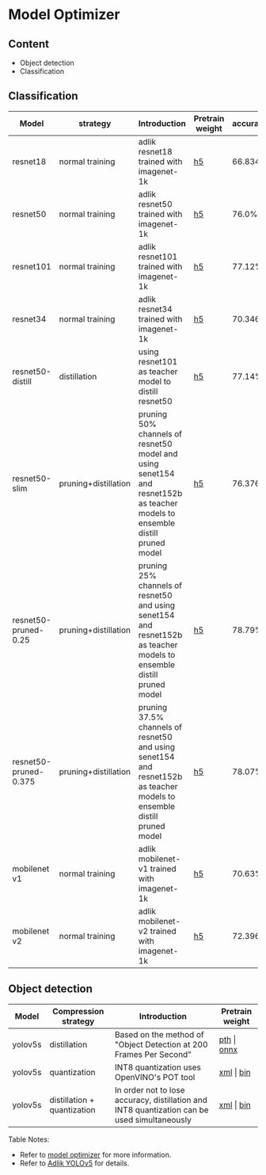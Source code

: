 # Model Optimizer

## Content

- Object detection
- Classification

## Classification

| Model         | strategy           | Introduction                                                 | Pretrain weight                                              | accuracy |
| ------------- | ------------------ | ------------------------------------------------------------ | ------------------------------------------------------------ | -------- |
| resnet18      | normal training    |                    adlik resnet18  trained with imagenet-1k                                          | [h5](https://adlik-models.oss-cn-beijing.aliyuncs.com/resnet_18_imagenet_1000.h5) | 66.834%  |
| resnet50      | normal training    |                adlik resnet50  trained with imagenet-1k                                              | [h5](https://adlik-models.oss-cn-beijing.aliyuncs.com/resnet_50_imagenet_1000.h5) | 76.0%    |
| resnet101     | normal training    |                      adlik resnet101  trained with imagenet-1k                                        | [h5](https://adlik-models.oss-cn-beijing.aliyuncs.com/resnet_101_imagenet_1000.h5) | 77.12%   |
| resnet34      | normal training    |                  adlik resnet34  trained with imagenet-1k                                            | [h5](https://adlik-models.oss-cn-beijing.aliyuncs.com/resnet_34_imagenet_1000.h5) | 70.346%  |
| resnet50-distill  |  distillation  |   using resnet101 as teacher model to distill resnet50 |  [h5](https://adlik-models.oss-cn-beijing.aliyuncs.com/resnet_50_distill.h5)     | 77.14% |
| resnet50-slim | pruning+distillation | pruning 50% channels of resnet50 model and using senet154 and resnet152b as teacher models to ensemble distill pruned model | [h5](https://adlik-models.oss-cn-beijing.aliyuncs.com/resnet50_slim.h5) | 76.376%  |
| resnet50-pruned-0.25 |  pruning+distillation | pruning 25% channels of resnet50 and using senet154 and resnet152b as teacher models to ensemble distill pruned model   |  [h5](https://adlik-models.oss-cn-beijing.aliyuncs.com/resnet50_pruned_0.25.h5)  |  78.79%   |
| resnet50-pruned-0.375 |  pruning+distillation  | pruning 37.5% channels of resnet50 and using senet154 and resnet152b as teacher models to ensemble distill pruned model  | [h5](https://adlik-models.oss-cn-beijing.aliyuncs.com/resnet50_pruned_0.375.h5)  | 78.07% |
| mobilenet v1  | normal training    |                      adlik mobilenet-v1  trained with imagenet-1k                                        | [h5](https://adlik-models.oss-cn-beijing.aliyuncs.com/mobilenet_v1_imagenet_1000.h5) | 70.63%   |
| mobilenet v2  | normal training    |                             adlik mobilenet-v2  trained with imagenet-1k                                 | [h5](https://adlik-models.oss-cn-beijing.aliyuncs.com/mobilenet_v2_imagenet_1000.h5) | 72.396%  |

## Object detection

|  Model  |    Compression strategy     |                                         Introduction                                         |                                                                                   Pretrain weight                                                                                    |
| ------- | --------------------------- | -------------------------------------------------------------------------------------------- | ------------------------------------------------------------------------------------------------------------------------------------------------------------------------------------ |
| yolov5s | distillation                | Based on the method of "Object Detection at 200 Frames Per Second"                           | [pth](https://adlik-yolov5.oss-cn-beijing.aliyuncs.com/yolov5s-distill-39.3.pt) &#124; [onnx](https://adlik-yolov5.oss-cn-beijing.aliyuncs.com/yolov5s-distill-39.3.onnx)            |
| yolov5s | quantization                | INT8 quantization uses OpenVINO's POT tool                                                   | [xml](https://adlik-yolov5.oss-cn-beijing.aliyuncs.com/yolov5s-int8-mixed.xml) &#124; [bin](https://adlik-yolov5.oss-cn-beijing.aliyuncs.com/yolov5s-int8-mixed.bin)                 |
| yolov5s | distillation + quantization | In order not to lose accuracy, distillation and INT8 quantization can be used simultaneously | [xml](https://adlik-yolov5.oss-cn-beijing.aliyuncs.com/yolov5s-distill-int8-mixed.xml) &#124; [bin](https://adlik-yolov5.oss-cn-beijing.aliyuncs.com/yolov5s-distill-int8-mixed.bin) |

Table Notes:

- Refer to [model optimizer](https://github.com/Adlik/model_optimizer) for more information.
- Refer to [Adlik YOLOv5](https://github.com/Adlik/yolov5) for details.
